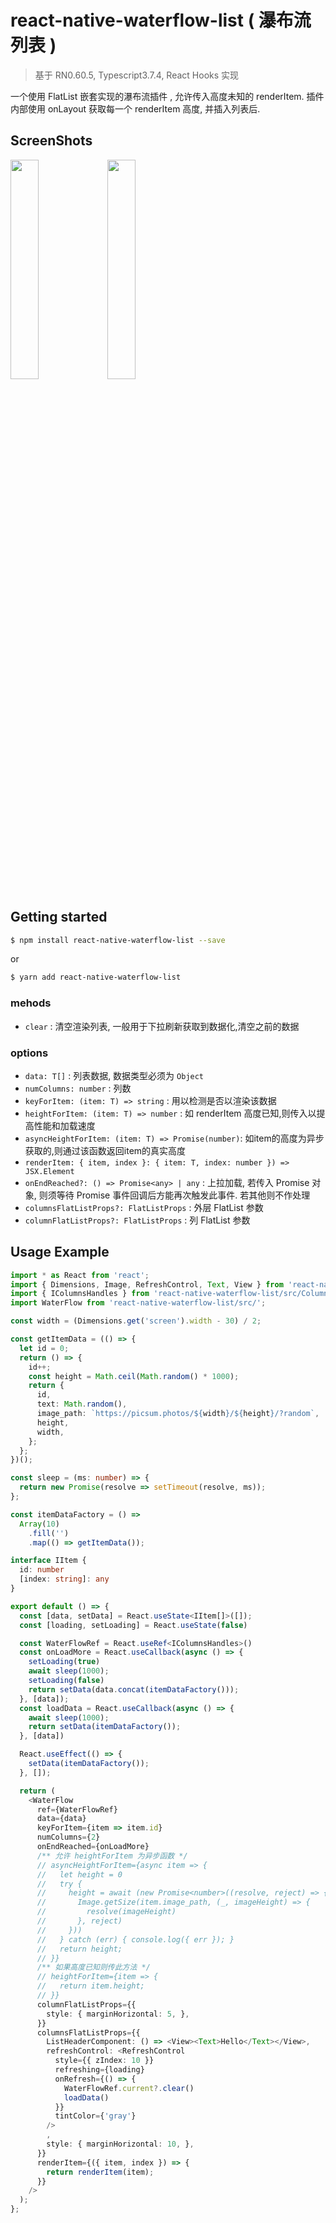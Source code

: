 # react-native-waterflow-list ( 瀑布流列表 )

> 基于 RN0.60.5, Typescript3.7.4, React Hooks 实现

一个使用 FlatList 嵌套实现的瀑布流插件 , 允许传入高度未知的 renderItem. 插件内部使用 onLayout 获取每一个 renderItem 高度, 并插入列表后.

## ScreenShots

<p float="left">
<img src="./android.gif" width="30%">
<img src="./ios.gif" width="30%">
</p>

## Getting started

```bash
$ npm install react-native-waterflow-list --save
```

or

```bash
$ yarn add react-native-waterflow-list
```

### mehods

- `clear` : 清空渲染列表, 一般用于下拉刷新获取到数据化,清空之前的数据

### options

- `data: T[]` : 列表数据, 数据类型必须为 `Object`
- `numColumns: number` : 列数
- `keyForItem: (item: T) => string` : 用以检测是否以渲染该数据
- `heightForItem: (item: T) => number` : 如 renderItem 高度已知,则传入以提高性能和加载速度
- `asyncHeightForItem: (item: T) => Promise(number)`: 如item的高度为异步获取的,则通过该函数返回item的真实高度
- `renderItem: { item, index }: { item: T, index: number }) => JSX.Element`
- `onEndReached?: () => Promise<any> | any` : 上拉加载, 若传入 Promise 对象, 则须等待 Promise 事件回调后方能再次触发此事件. 若其他则不作处理
- `columnsFlatListProps?: FlatListProps` : 外层 FlatList 参数
- `columnFlatListProps?: FlatListProps` : 列 FlatList 参数

## Usage Example

```typescript
import * as React from 'react';
import { Dimensions, Image, RefreshControl, Text, View } from 'react-native';
import { IColumnsHandles } from 'react-native-waterflow-list/src/Columns';
import WaterFlow from 'react-native-waterflow-list/src/';

const width = (Dimensions.get('screen').width - 30) / 2;

const getItemData = (() => {
  let id = 0;
  return () => {
    id++;
    const height = Math.ceil(Math.random() * 1000);
    return {
      id,
      text: Math.random(),
      image_path: `https://picsum.photos/${width}/${height}/?random`,
      height,
      width,
    };
  };
})();

const sleep = (ms: number) => {
  return new Promise(resolve => setTimeout(resolve, ms));
};

const itemDataFactory = () =>
  Array(10)
    .fill('')
    .map(() => getItemData());

interface IItem {
  id: number
  [index: string]: any
}

export default () => {
  const [data, setData] = React.useState<IItem[]>([]);
  const [loading, setLoading] = React.useState(false)

  const WaterFlowRef = React.useRef<IColumnsHandles>()
  const onLoadMore = React.useCallback(async () => {
    setLoading(true)
    await sleep(1000);
    setLoading(false)
    return setData(data.concat(itemDataFactory()));
  }, [data]);
  const loadData = React.useCallback(async () => {
    await sleep(1000);
    return setData(itemDataFactory());
  }, [data])

  React.useEffect(() => {
    setData(itemDataFactory());
  }, []);

  return (
    <WaterFlow
      ref={WaterFlowRef}
      data={data}
      keyForItem={item => item.id}
      numColumns={2}
      onEndReached={onLoadMore}
      /** 允许 heightForItem 为异步函数 */
      // asyncHeightForItem={async item => {
      //   let height = 0
      //   try {
      //     height = await (new Promise<number>((resolve, reject) => {
      //       Image.getSize(item.image_path, (_, imageHeight) => {
      //         resolve(imageHeight)
      //       }, reject)
      //     }))
      //   } catch (err) { console.log({ err }); }
      //   return height;
      // }}
      /** 如果高度已知则传此方法 */
      // heightForItem={item => {
      //   return item.height;
      // }}
      columnFlatListProps={{
        style: { marginHorizontal: 5, },
      }}
      columnsFlatListProps={{
        ListHeaderComponent: () => <View><Text>Hello</Text></View>,
        refreshControl: <RefreshControl
          style={{ zIndex: 10 }}
          refreshing={loading}
          onRefresh={() => {
            WaterFlowRef.current?.clear()
            loadData()
          }}
          tintColor={'gray'}
        />
        ,
        style: { marginHorizontal: 10, },
      }}
      renderItem={({ item, index }) => {
        return renderItem(item);
      }}
    />
  );
};
```
